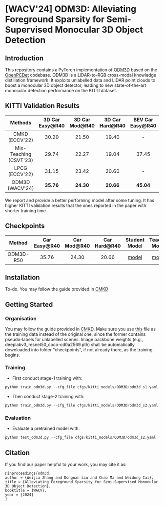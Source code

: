 # [WACV'24] ODM3D: Alleviating Foreground Sparsity for Semi-Supervised Monocular 3D Object Detection

## Introduction
This repository contains a PyTorch implementation of [ODM3D](https://arxiv.org/abs/2310.18620) based on the [OpenPCDet](https://github.com/open-mmlab/OpenPCDet) codebase.
ODM3D is a LiDAR-to-RGB cross-modal knowledge distillation framework. It exploits unlabelled data and LiDAR point clouds to boost a monocular 3D object detector, leading to new state-of-the-art monocular detection performance on the KITTI dataset.
## KITTI Validation Results
|        Methods         |  3D Car Easy@R40  |  3D Car Mod@R40  |  3D Car Hard@R40  | BEV Car Easy@R40 | BEV Car Mod@R40 | BEV Car Hard@R40 |
|:----------------------:|:-----------------:|:----------------:|:-----------------:|:----------------:|:---------------:|:----------------:|
|     CMKD (ECCV'22)     |       30.20       |      21.50       |       19.40       |        -         |        -        |        -         |
| Mix-Teaching (CSVT'23) |       29.74       |      22.27       |       19.04       |      37.45       |      28.99      |      25.31       |
|     LPCG (ECCV'22)     |       31.15       |      23.42       |       20.60       |        -         |        -        |        -         |
|    ODM3D (WACV'24)     |     **35.76**     |    **24.30**     |     **20.66**     |    **45.04**     |    **31.35**    |    **27.45**     |

We report and provide a better performing model after some tuning. It has higher KITTI validation results that the ones reported in the paper with shorter training time.

## Checkpoints

|  Method   | Car Easy@R40 | Car Mod@R40 | Car Hard@R40 |                                         Student Model                                          | Teacher Model |
|:---------:|:------------:|:-----------:|:------------:|:----------------------------------------------------------------------------------------------:|:---:|
| ODM3D-R50 |    35.76     |    24.30    |    20.66     | [model](https://drive.google.com/file/d/1pqn0cJrRi6O4s17dB3BFjqlmAguvNgtb/view?usp=drive_link) | [model](https://drive.google.com/file/d/1NYlaQnS79dAsYSW85JR7NiHu2owc7-rc/view?usp=drive_link) |



## Installation

To-do. 
You may follow the guide provided in [CMKD](https://github.com/Cc-Hy/CMKD/blob/main/docs/INSTALL.md)

## Getting Started

### Organisation
You may follow the guide provided in [CMKD](https://github.com/Cc-Hy/CMKD/blob/main/docs/GETTING_STARTED.md). 
Make sure you use [this](https://drive.google.com/file/d/1YxG2Yb1OhlscahsdWrwymY1yFcsOTaqN/view?usp=drive_link) file as the training data instead of the original one, since the former contains pseudo-labels for unlabelled scenes.
Image backbone weights (e.g., deeplabv3_resnet50_coco-cd0a2569.pth) shall be automatically downloaded into folder "checkpoints", if not already there, as the training begins.

### Training
* First conduct stage-1 training with:
```python
python train_odm3d.py --cfg_file cfgs/kitti_models/ODM3D/odm3d_s1.yaml --pretrained_lidar_model ../checkpoints/scd-teacher-kitti.pth
```
* Then conduct stage-2 training with:
```python
python train_odm3d.py --cfg_file cfgs/kitti_models/ODM3D/odm3d_s2.yaml --pretrained_lidar_model ../checkpoints/scd-teacher-kitti.pth --pretrained_img_model ${PATH_TO_STAGE1_MODEL}
```

### Evaluation
* Evaluate a pretrained model with: 
```python
python test_odm3d.py --cfg_file cfgs/kitti_models/ODM3D/odm3d_s2.yaml --ckpt ${PATH_TO_MODEL}
```



## Citation
If you find our paper helpful to your work, you may cite it as:
```
@inproceedings{odm3d,
author = {Weijia Zhang and Dongnan Liu and Chao Ma and Weidong Cai},
title = {Alleviating Foreground Sparsity for Semi-Supervised Monocular 3D Object Detection},
booktitle = {WACV},
year = {2024}
}
```